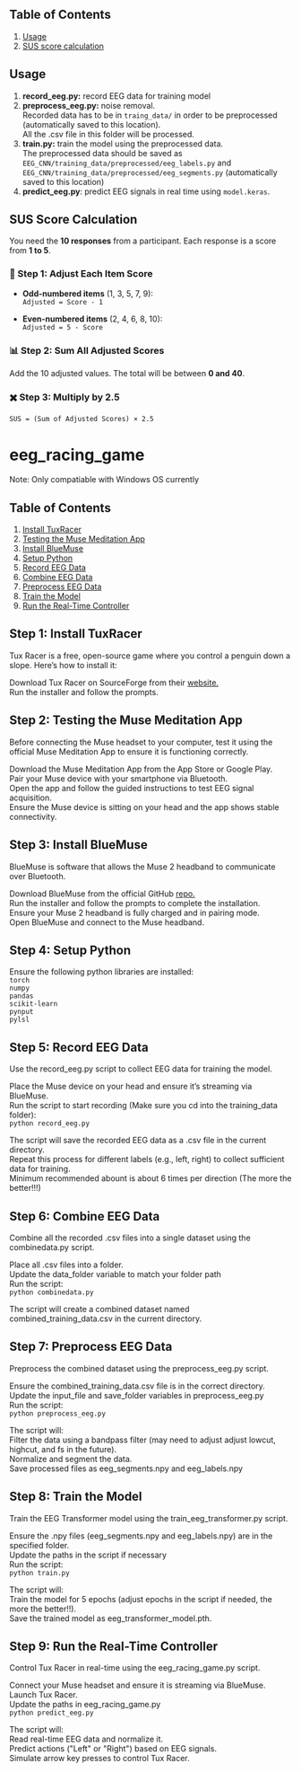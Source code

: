 ## Table of Contents
1. [Usage](#usage)
2. [SUS score calculation](#step-2-testing-the-muse-meditation-app)

## Usage
1. __record_eeg.py:__ record EEG data for training model
2. __preprocess_eeg.py:__ noise removal.
   <br>Recorded data has to be in ```traing_data/``` in order to be preprocessed (automatically saved to this location).
   <br>All the .csv file in this folder will be processed.
4. __train.py:__ train the model using the preprocessed data.
   <br>The preprocessed data should be saved as ```EEG_CNN/training_data/preprocessed/eeg_labels.py``` and ```EEG_CNN/training_data/preprocessed/eeg_segments.py``` (automatically saved to this location)
5. __predict_eeg.py__: predict EEG signals in real time using ```model.keras```.

## SUS Score Calculation

You need the **10 responses** from a participant. Each response is a score from **1 to 5**.

### 🔢 Step 1: Adjust Each Item Score

- **Odd-numbered items** (1, 3, 5, 7, 9):  
  `Adjusted = Score - 1`

- **Even-numbered items** (2, 4, 6, 8, 10):  
  `Adjusted = 5 - Score`

### 📊 Step 2: Sum All Adjusted Scores

Add the 10 adjusted values. The total will be between **0 and 40**.

### ✖️ Step 3: Multiply by 2.5

```text
SUS = (Sum of Adjusted Scores) × 2.5
```

# eeg_racing_game
Note: Only compatiable with Windows OS currently

## Table of Contents
1. [Install TuxRacer](#step-1-install-tuxracer)
2. [Testing the Muse Meditation App](#step-2-testing-the-muse-meditation-app)
3. [Install BlueMuse](#step-3-install-bluemuse)
4. [Setup Python](#step-4-setup-python)
5. [Record EEG Data](#step-5-record-eeg-data)
6. [Combine EEG Data](#step-6-combine-eeg-data)
7. [Preprocess EEG Data](#step-7-preprocess-eeg-data)
8. [Train the Model](#step-8-train-the-model)
9. [Run the Real-Time Controller](#step-9-run-the-real-time-controller)


## Step 1: Install TuxRacer
Tux Racer is a free, open-source game where you control a penguin down a slope. Here’s how to install it:

Download Tux Racer on SourceForge from their [website.](https://tuxracer.sourceforge.net/download.html#Windows)\
Run the installer and follow the prompts.

## Step 2: Testing the Muse Meditation App

Before connecting the Muse headset to your computer, test it using the official Muse Meditation App to ensure it is functioning correctly.

Download the Muse Meditation App from the App Store or Google Play.\
Pair your Muse device with your smartphone via Bluetooth.\
Open the app and follow the guided instructions to test EEG signal acquisition.\
Ensure the Muse device is sitting on your head and the app shows stable connectivity.


## Step 3: Install BlueMuse

BlueMuse is software that allows the Muse 2 headband to communicate over Bluetooth.

Download BlueMuse from the official GitHub [repo.](https://github.com/kowalej/BlueMuse)\
Run the installer and follow the prompts to complete the installation.\
Ensure your Muse 2 headband is fully charged and in pairing mode.\
Open BlueMuse and connect to the Muse headband.

## Step 4: Setup Python 

Ensure the following python libraries are installed:\
```torch```\
```numpy```\
```pandas```\
```scikit-learn```\
```pynput```\
```pylsl```

## Step 5: Record EEG Data

Use the record_eeg.py script to collect EEG data for training the model.

Place the Muse device on your head and ensure it’s streaming via BlueMuse.\
Run the script to start recording (Make sure you cd into the training_data folder):\
```python record_eeg.py```

The script will save the recorded EEG data as a .csv file in the current directory.\
Repeat this process for different labels (e.g., left, right) to collect sufficient data for training.\
Minimum recommended abount is about 6 times per direction (The more the better!!!)

## Step 6: Combine EEG Data

Combine all the recorded .csv files into a single dataset using the combinedata.py script.

Place all .csv files into a folder.\
Update the data_folder variable to match your folder path\
Run the script:\
```python combinedata.py```

The script will create a combined dataset named combined_training_data.csv in the current directory.

## Step 7: Preprocess EEG Data

Preprocess the combined dataset using the preprocess_eeg.py script.

Ensure the combined_training_data.csv file is in the correct directory.\
Update the input_file and save_folder variables in preprocess_eeg.py\
Run the script:\
```python preprocess_eeg.py```

The script will:\
Filter the data using a bandpass filter (may need to adjust adjust lowcut, highcut, and fs in the future).\
Normalize and segment the data.\
Save processed files as eeg_segments.npy and eeg_labels.npy

## Step 8: Train the Model

Train the EEG Transformer model using the train_eeg_transformer.py script.

Ensure the .npy files (eeg_segments.npy and eeg_labels.npy) are in the specified folder.\
Update the paths in the script if necessary\
Run the script:\
```python train.py```

The script will:\
Train the model for 5 epochs (adjust epochs in the script if needed, the more the better!!).\
Save the trained model as eeg_transformer_model.pth.

## Step 9: Run the Real-Time Controller

Control Tux Racer in real-time using the eeg_racing_game.py script.

Connect your Muse headset and ensure it is streaming via BlueMuse.\
Launch Tux Racer.\
Update the paths in eeg_racing_game.py\
```python predict_eeg.py```

The script will:\
Read real-time EEG data and normalize it.\
Predict actions ("Left" or "Right") based on EEG signals.\
Simulate arrow key presses to control Tux Racer.

